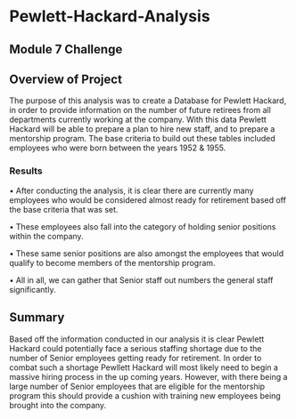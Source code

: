 # Pewlett-Hackard-Analysis 
## Module 7 Challenge 

## Overview of Project
The purpose of this analysis was to create a Database for Pewlett Hackard, in order to provide information on the number of future retirees from all departments currently working at the company. With this data Pewlett Hackard will be able to prepare a plan to hire new staff, and to prepare a mentorship program. The base criteria to build out these tables included employees who were born between the years 1952 & 1955. 
### Results 
•	After conducting the analysis, it is clear there are currently many employees who would be considered almost ready for retirement based off the base criteria that was set. 

•	These employees also fall into the category of holding senior positions within the company. 

•	These same senior positions are also amongst the employees that would qualify to become members of the mentorship program. 

•	All in all, we can gather that Senior staff out numbers the general staff significantly. 

##  Summary 
Based off the information conducted in our analysis it is clear Pewlett Hackard could potentially face a serious staffing shortage due to the number of Senior employees getting ready for retirement. In order to combat such a shortage Pewllett Hackard will most likely need to begin a massive hiring process in the up coming years. However, with there being a large number of Senior employees that are eligible for the mentorship program this should provide a cushion with training new employees being brought into the company. 
